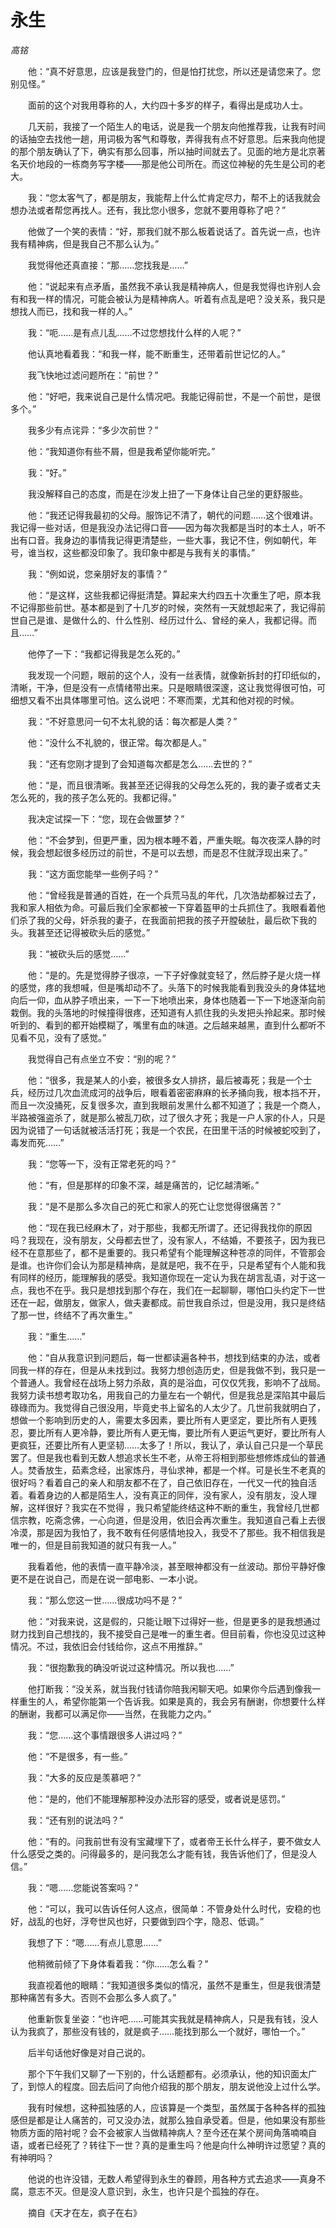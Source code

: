 # 永生

*高铭*

　　他：“真不好意思，应该是我登门的，但是怕打扰您，所以还是请您来了。您别见怪。”

　　面前的这个对我用尊称的人，大约四十多岁的样子，看得出是成功人士。

　　几天前，我接了一个陌生人的电话，说是我一个朋友向他推荐我，让我有时间的话抽空去找他一趟，用词极为客气和尊敬，弄得我有点不好意思。后来我向他提的那个朋友确认了下，确实有那么回事，所以抽时间就去了。见面的地方是北京著名天价地段的一栋商务写字楼——那是他公司所在。而这位神秘的先生是公司的老大。

　　我：“您太客气了，都是朋友，我能帮上什么忙肯定尽力，帮不上的话我就会想办法或者帮您再找人。还有，我比您小很多，您就不要用尊称了吧？”

　　他做了一个笑的表情：“好，那我们就不那么板着说话了。首先说一点，也许我有精神病，但是我自己不那么认为。”

　　我觉得他还真直接：“那……您找我是……”

　　他：“说起来有点矛盾，虽然我不承认我是精神病人，但是我觉得也许别人会有和我一样的情况，可能会被认为是精神病人。听着有点乱是吧？没关系，我只是想找人而已，找和我一样的人。”

　　我：“呃……是有点儿乱……不过您想找什么样的人呢？”

　　他认真地看着我：“和我一样，能不断重生，还带着前世记忆的人。”

　　我飞快地过滤问题所在：“前世？”

　　他：“好吧，我来说自己是什么情况吧。我能记得前世，不是一个前世，是很多个。”

　　我多少有点诧异：“多少次前世？”

　　他：“我知道你有些不屑，但是我希望你能听完。”

　　我：“好。”

　　我没解释自己的态度，而是在沙发上扭了一下身体让自己坐的更舒服些。

　　他：“我还记得我最初的父母。服饰记不清了，朝代的问题……这个很难讲。我记得一些对话，但是我没办法记得口音——因为每次我都是当时的本土人，听不出有口音。我身边的事情我记得更清楚些，一些大事，我记不住，例如朝代，年号，谁当权，这些都没印象了。我印象中都是与我有关的事情。”

　　我：“例如说，您亲朋好友的事情？”

　　他：“是这样，这些我都记得挺清楚。算起来大约四五十次重生了吧，原本我不记得那些前世。基本都是到了十几岁的时候，突然有一天就想起来了，我记得前世自己是谁、是做什么的、什么性别、经历过什么、曾经的亲人，我都记得。而且……”

　　他停了一下：“我都记得我是怎么死的。”

　　我发现一个问题，眼前的这个人，没有一丝表情，就像新拆封的打印纸似的，清晰，干净，但是没有一点情绪带出来。只是眼睛很深邃，这让我觉得很可怕，可细想又看不出具体哪里可怕。这么说吧：不寒而栗，尤其和他对视的时候。

　　我：“不好意思问一句不太礼貌的话：每次都是人类？”

　　他：“没什么不礼貌的，很正常。每次都是人。”

　　我：“还有您刚才提到了会知道每次都是怎么……去世的？”

　　他：“是，而且很清晰。我甚至还记得我的父母怎么死的，我的妻子或者丈夫怎么死的，我的孩子怎么死的。我都记得。”

　　我决定试探一下：“您，现在会做噩梦？”

　　他：“不会梦到，但更严重，因为根本睡不着，严重失眠。每次夜深人静的时候，我会想起很多经历过的前世，不是可以去想，而是忍不住就浮现出来了。”

　　我：“这方面您能举一些例子吗？”

　　他：“曾经我是普通的百姓，在一个兵荒马乱的年代，几次浩劫都躲过去了，我和家人相依为命。可最后我们全家都被一下穿着盔甲的士兵抓住了。我眼看着他们杀了我的父母，奸杀我的妻子，在我面前把我的孩子开膛破肚，最后砍下我的头。我甚至还记得被砍头后的感觉。”

　　我：“被砍头后的感觉……”

　　他：“是的。先是觉得脖子很凉，一下子好像就变轻了，然后脖子是火烧一样的感觉，疼的我想喊，但是嘴却动不了。头落下的时候我能看到我没头的身体猛地向后一仰，血从脖子喷出来，一下一下地喷出来，身体也随着一下一下地逐渐向前栽倒。我的头落地的时候撞得很疼，还知道有人抓住我的头发把头拎起来。那时候听到的、看到的都开始模糊了，嘴里有血的味道。之后越来越黑，直到什么都听不见看不见，没有了感觉。”

　　我觉得自己有点坐立不安：“别的呢？”

　　他：“很多，我是某人的小妾，被很多女人排挤，最后被毒死；我是一个士兵，经历过几次血流成河的战争后，眼看着密密麻麻的长矛捅向我，根本挡不开，而且一次没捅死，反复很多次，直到我眼前发黑什么都不知道了；我是一个商人，半路被强盗杀了，就是那么被乱刀砍，过了很久才死；我是一户人家的仆人，只是因为说错了一句话就被活活打死；我是一个农民，在田里干活的时候被蛇咬到了，毒发而死……”

　　我：“您等一下，没有正常老死的吗？”

　　他：“有，但是那样的印象不深，越是痛苦的，记忆越清晰。”

　　我：“是不是那么多次自己的死亡和家人的死亡让您觉得很痛苦？”

　　他：“现在我已经麻木了，对于那些，我都无所谓了。还记得我找你的原因吗？我现在，没有朋友，父母都去世了，没有家人，不结婚，不要孩子，因为我已经不在意那些了，都不是重要的。我只希望有个能理解这种苍凉的同伴，不管那会是谁。也许你们会认为那是精神病，是就是吧，我不在乎，只是希望有个人能和我有同样的经历，能理解我的感受。我知道你现在一定认为我在胡言乱语，对于这一点，我也不在乎。我只是想找到那个存在，我们在一起聊聊，哪怕口头约定下一世还在一起，做朋友，做家人，做夫妻都成。前世我自杀过，但是没用，我只是终结了那一世，终结不了再次重生。”

　　我：“重生……”

　　他：“自从我意识到问题后，每一世都读遍各种书，想找到结束的办法，或者同我一样的存在，但是从未找到过。我努力想创造历史，但是我做不到，我只是一个普通人。我曾经在战场上努力杀敌，真的是浴血，可仅仅凭我，影响不了战局。我努力读书想考取功名，用我自己的力量左右一个朝代，但是我总是深陷其中最后碌碌而为。我觉得自己很没用，毕竟史书上留名的人太少了。几世前我就明白了，想做一个影响到历史的人，需要太多因素，要比所有人更坚定，要比所有人更残忍，要比所有人更冷静，要比所有人更无悔，要比所有人更运气更好，要比所有人更疯狂，还要比所有人更坚韧……太多了！所以，我认了，承认自己只是一个草民罢了。但是我也看到无数人想追求长生不老，从帝王将相到那些想修炼成仙的普通人。焚香放生，茹素念经，出家炼丹，寻仙求神，都是一个样。可是长生不老真的很好吗？看着自己的亲人和朋友都不在了，自己依旧存在，一代又一代的独自活着。看着身边的人都是陌生人，没有真正的同伴，没有家人，没有朋友，没人理解，这样很好？我实在不觉得 ，我只希望能终结这种不断的重生，我曾经几世都信宗教，吃斋念佛，一心向道，但是没用，依旧会再次重生。我知道自己看上去很冷漠，那是因为我怕了，我不敢有任何感情地投入，我受不了那些。我不相信我是唯一的，但是目前我知道的就只有我一人。”

　　我看着他，他的表情一直平静冷淡，甚至眼神都没有一丝波动。那份平静好像更不是在说自己，而是在说一部电影、一本小说。

　　我：“那么您这一世……很成功吗不是？”

　　他：“对我来说，这是假的，只能让眼下过得好一些，但是更多的是我想通过财力找到自己想找的，我不接受自己是唯一的重生者。但目前看，你也没见过这种情况。不过，我依旧会付钱给你，这点不用推辞。”

　　我：“很抱歉我的确没听说过这种情况。所以我也……”

　　他打断我：“没关系，就当我付钱请你陪我闲聊天吧。如果你今后遇到像我一样重生的人，希望你能第一个告诉我。如果是真的，我会另有酬谢，你想要什么样的酬谢，我都可以满足你——当然，在我能力之内。”

　　我：“您……这个事情跟很多人讲过吗？”

　　他：“不是很多，有一些。”

　　我：“大多的反应是羡慕吧？”

　　他：“是的，他们不能理解那种没办法形容的感受，或者说是惩罚。”

　　我：“还有别的说法吗？”

　　他：“有的。问我前世有没有宝藏埋下了，或者帝王长什么样子，要不做女人什么感受之类的。问得最多的，是问我怎么才能有钱，我告诉他们了，但是没人信。”

　　我：“嗯……您能说答案吗？”

　　他：“可以，我可以告诉任何人这点，很简单：不管身处什么时代，安稳的也好，战乱的也好，浮夸世风也好，只要做到四个字，隐忍、低调。”

　　我想了下：“嗯……有点儿意思……”

　　他稍微前倾了下身体看着我：“你……怎么看？”

　　我直视着他的眼睛：“我知道很多类似的情况，虽然不是重生，但是我很清楚那种痛苦有多大。否则不会那么多人疯了。”

　　他重新恢复坐姿：“也许吧……可能其实我就是精神病人，只是我有钱，没人认为我疯了，那些没有钱的，就是疯子……能找到那么一个就好，哪怕一个。”

　　后半句话他好像是对自己说的。

　　那个下午我们又聊了一下别的，什么话题都有。必须承认，他的知识面太广了，到惊人的程度。回去后问了向他介绍我的那个朋友，朋友说他没上过什么学。

　　我有时候想，这种孤独感的人，应该算是一个类型，虽然属于各种各样的孤独感但是都是让人痛苦的，可又没办法，就那么独自承受着。但是，他如果没有那些物质方面的陪衬呢？会不会被家人当做精神病人？至今还在某个房间角落喃喃自语，或者已经死了？转往下一世？真的是重生吗？他是向什么神明许过愿望？真的有神明吗？

　　他说的也许没错，无数人希望得到永生的眷顾，用各种方式去追求——真身不腐，意志不灭。但是没人意识到，永生，也许只是个孤独的存在。

　　摘自《天才在左，疯子在右》